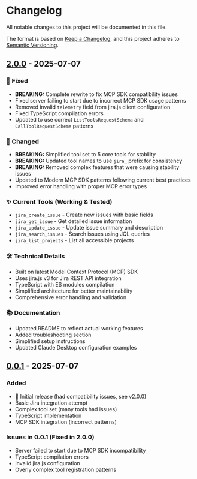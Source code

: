 # Changelog

All notable changes to this project will be documented in this file.

The format is based on [Keep a Changelog](https://keepachangelog.com/en/1.0.0/),
and this project adheres to [Semantic Versioning](https://semver.org/spec/v2.0.0.html).

## [2.0.0] - 2025-07-07

### 🔧 Fixed
- **BREAKING:** Complete rewrite to fix MCP SDK compatibility issues
- Fixed server failing to start due to incorrect MCP SDK usage patterns
- Removed invalid `telemetry` field from jira.js client configuration
- Fixed TypeScript compilation errors
- Updated to use correct `ListToolsRequestSchema` and `CallToolRequestSchema` patterns

### 🎯 Changed
- **BREAKING:** Simplified tool set to 5 core tools for stability
- **BREAKING:** Updated tool names to use `jira_` prefix for consistency
- **BREAKING:** Removed complex features that were causing stability issues
- Updated to Modern MCP SDK patterns following current best practices
- Improved error handling with proper MCP error types

### ✨ Current Tools (Working & Tested)
- `jira_create_issue` - Create new issues with basic fields
- `jira_get_issue` - Get detailed issue information
- `jira_update_issue` - Update issue summary and description
- `jira_search_issues` - Search issues using JQL queries
- `jira_list_projects` - List all accessible projects

### 🛠️ Technical Details
- Built on latest Model Context Protocol (MCP) SDK
- Uses jira.js v3 for Jira REST API integration
- TypeScript with ES modules compilation
- Simplified architecture for better maintainability
- Comprehensive error handling and validation

### 📚 Documentation
- Updated README to reflect actual working features
- Added troubleshooting section
- Simplified setup instructions
- Updated Claude Desktop configuration examples

## [0.0.1] - 2025-07-07

### Added
- 🎉 Initial release (had compatibility issues, see v2.0.0)
- Basic Jira integration attempt
- Complex tool set (many tools had issues)
- TypeScript implementation
- MCP SDK integration (incorrect patterns)

### Issues in 0.0.1 (Fixed in 2.0.0)
- Server failed to start due to MCP SDK incompatibility
- TypeScript compilation errors
- Invalid jira.js configuration
- Overly complex tool registration patterns

[2.0.0]: https://github.com/sespinosa/jira-mcp-server/releases/tag/v2.0.0
[0.0.1]: https://github.com/sespinosa/jira-mcp-server/releases/tag/v0.0.1